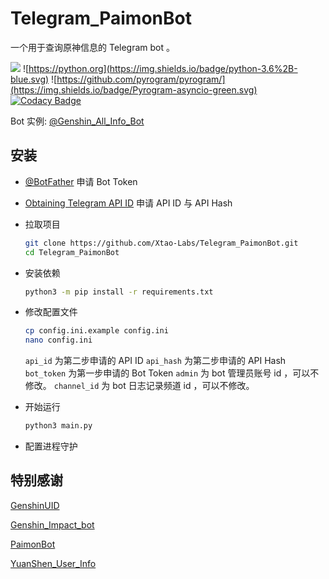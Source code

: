 # Telegram_PaimonBot

一个用于查询原神信息的 Telegram bot 。

![](https://img.shields.io/badge/license-GPL3.0-%23373737.svg) ![https://python.org](https://img.shields.io/badge/python-3.6%2B-blue.svg) ![https://github.com/pyrogram/pyrogram/](https://img.shields.io/badge/Pyrogram-asyncio-green.svg) [![Codacy Badge](https://app.codacy.com/project/badge/Grade/e1fa3655218f4edaa14db099c5ab2823)](https://www.codacy.com/gh/Xtao-Labs/Telegram_PaimonBot/dashboard?utm_source=github.com&amp;utm_medium=referral&amp;utm_content=Xtao-Labs/Telegram_PaimonBot&amp;utm_campaign=Badge_Grade)

Bot 实例: [@Genshin_All_Info_Bot](https://t.me/Genshin_All_Info_Bot)

## 安装

- [@BotFather](https://t.me/botfather) 申请 Bot Token 
- [Obtaining Telegram API ID](https://core.telegram.org/api/obtaining_api_id) 申请 API ID 与 API Hash
- 拉取项目
  ```bash
  git clone https://github.com/Xtao-Labs/Telegram_PaimonBot.git
  cd Telegram_PaimonBot
  ```
- 安装依赖
  ```bash
  python3 -m pip install -r requirements.txt
  ```
- 修改配置文件
  ```bash
  cp config.ini.example config.ini
  nano config.ini
  ``` 
  `api_id` 为第二步申请的 API ID
  `api_hash` 为第二步申请的 API Hash
  `bot_token` 为第一步申请的 Bot Token 
  `admin` 为 bot 管理员账号 id ，可以不修改。
  `channel_id` 为 bot 日志记录频道 id ，可以不修改。
  
- 开始运行
  ```bash
  python3 main.py
  ``` 
- 配置进程守护


## 特别感谢

[GenshinUID](https://github.com/KimigaiiWuyi/GenshinUID)

[Genshin_Impact_bot](https://github.com/H-K-Y/Genshin_Impact_bot)

[PaimonBot](https://github.com/XiaoMiku01/PaimonBot)

[YuanShen_User_Info](https://github.com/Womsxd/YuanShen_User_Info)

